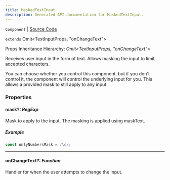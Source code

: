 ```yaml
---
title: MaskedTextInput
description: Generated API documentation for MaskedTextInput.
---
```


`Component` | [Source Code](https://github.com/mrCamelCode/jtjs-react/blob/0e141e63e22c212c71ce52ba40f0472cc9028516/lib/components/input/base/MaskedTextInput.tsx#L33)

`extends` Omit<TextInputProps, "onChangeText">

Props Inheritance Hierarchy: _Omit<TextInputProps, "onChangeText">_

Receives user input in the form of text. Allows masking the input to limit accepted characters.

You can choose whether you control this component, but if you don't control it, the component will
control the underlying input for you. This allows a provided mask to still apply to
any input.

### Properties

#### mask?: _RegExp_

Mask to apply to the input. The masking is applied using maskText.

##### Example
```ts
const onlyNumbersMask = /\d/;
```

---

#### onChangeText?: _Function_

Handler for when the user attempts to change the input.